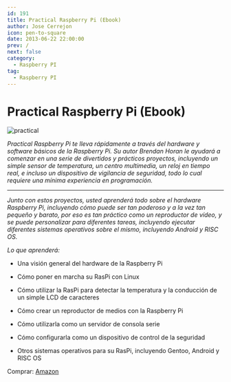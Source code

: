 ```yaml
---
id: 191
title: Practical Raspberry Pi (Ebook)
author: Jose Cerrejon
icon: pen-to-square
date: 2013-06-22 22:00:00
prev: /
next: false
category:
  - Raspberry PI
tag:
  - Raspberry PI
---
```


# Practical Raspberry Pi (Ebook)

![practical](http://www.misapuntesde.com/images/practicalRpi.jpeg)

*Practical Raspberry Pi te lleva rápidamente a través del hardware y software básicos de la Raspberry Pi. Su autor Brendan Horan le ayudará a comenzar en una serie de divertidos y prácticos proyectos, incluyendo un simple sensor de temperatura, un centro multimedia, un reloj en tiempo real, e incluso un dispositivo de vigilancia de seguridad, todo lo cual requiere una mínima experiencia en programación.*

- - -
*Junto con estos proyectos, usted aprenderá todo sobre el hardware Raspberry Pi, incluyendo cómo puede ser tan poderoso y a la vez tan pequeño y barato, por eso es tan práctico como un reproductor de vídeo, y se puede personalizar para diferentes tareas, incluyendo ejecutar diferentes sistemas operativos sobre el mismo, incluyendo Android y RISC OS.*

*Lo que aprenderá:*

* Una visión general del hardware de la Raspberry Pi

* Cómo poner en marcha su RasPi con Linux

* Cómo utilizar la RasPi para detectar la temperatura y la conducción de un simple LCD de caracteres

* Cómo crear un reproductor de medios con la Raspberry Pi

* Cómo utilizarla como un servidor de consola serie

* Cómo configurarla como un dispositivo de control de la seguridad

* Otros sistemas operativos para su RasPi, incluyendo Gentoo, Android y RISC OS

Comprar: [Amazon](http://www.amazon.es/dp/1430249714)